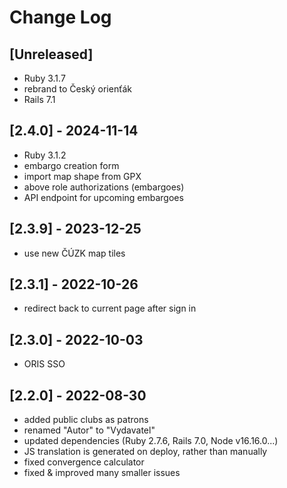 # Change Log

## [Unreleased]
- Ruby 3.1.7
- rebrand to Český orienťák
- Rails 7.1

## [2.4.0] - 2024-11-14
- Ruby 3.1.2
- embargo creation form
- import map shape from GPX
- above role authorizations (embargoes)
- API endpoint for upcoming embargoes

## [2.3.9] - 2023-12-25
- use new ČÚZK map tiles

## [2.3.1] - 2022-10-26
- redirect back to current page after sign in

## [2.3.0] - 2022-10-03
- ORIS SSO

## [2.2.0] - 2022-08-30
- added public clubs as patrons
- renamed "Autor" to "Vydavatel"
- updated dependencies (Ruby 2.7.6, Rails 7.0, Node v16.16.0...)
- JS translation is generated on deploy, rather than manually
- fixed convergence calculator
- fixed & improved many smaller issues
